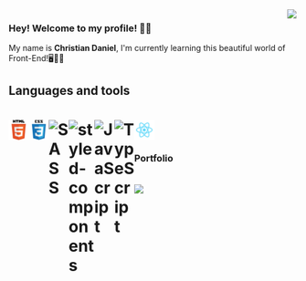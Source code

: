 <img align="right"  src="https://ik.imagekit.io/hzqr8aao8im/.ilustracao-do-conceito-de-digitacao-de-codigo_114360-3581_u9DQGXWme.jpg"  />

### Hey! Welcome to my profile! 👋😄
<span>My name is <strong> Christian Daniel</strong>, I'm currently learning this beautiful world of Front-End!🖥🙆‍♂</span> 


## Languages and tools
<h1>
  <img align='left' alt='HTML5' width='35px' src="https://raw.githubusercontent.com/github/explore/80688e429a7d4ef2fca1e82350fe8e3517d3494d/topics/html/html.png"/>
  <img align='left' alt='CSS3' width='35px' src="https://raw.githubusercontent.com/github/explore/80688e429a7d4ef2fca1e82350fe8e3517d3494d/topics/css/css.png"/>
  <img align='left' alt='SASS' width='35px' src="https://img.icons8.com/color/48/000000/sass.png"/>
  <img align='left' alt="styled-components" width='45px' src="https://raw.githubusercontent.com/styled-components/brand/master/styled-components.png" />
  <img align='left' alt='JavaScript' width='35px' src="https://img.icons8.com/color/48/000000/javascript.png"/>
  <img align='left' alt='TypeScript' width='35px' src="https://img.icons8.com/color/48/000000/typescript.png"/>
  <img align='left' alt='React' width='35px' src="https://raw.githubusercontent.com/github/explore/80688e429a7d4ef2fca1e82350fe8e3517d3494d/topics/react/react.png"/>
  <br />
 </h1>
 
<h3>
  <p>Portfolio </p> <br />
 <img src="https://img.shields.io/badge/-Christian%20Daniel-blue"/>
</h3


